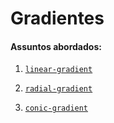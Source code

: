 # Gradientes

#### Assuntos abordados: 

1. [`linear-gradient`](aulas/22.1-gradiente-linear)

2. [`radial-gradient`](aulas/22.2-gradiente-radial)

3. [`conic-gradient`](aulas/22.3-gradiente-conic)

   
